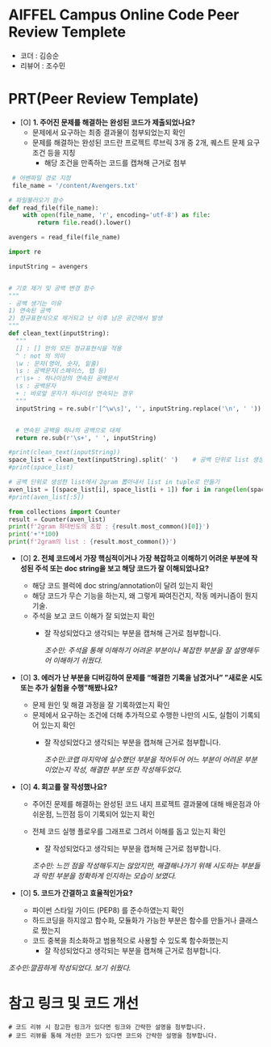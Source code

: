 # AIFFEL Campus Online Code Peer Review Templete
- 코더 : 김승순
- 리뷰어 : 조수민


# PRT(Peer Review Template)
- [O]  **1. 주어진 문제를 해결하는 완성된 코드가 제출되었나요?**
    - 문제에서 요구하는 최종 결과물이 첨부되었는지 확인
    - 문제를 해결하는 완성된 코드란 프로젝트 루브릭 3개 중 2개, 
    퀘스트 문제 요구조건 등을 지칭
        - 해당 조건을 만족하는 코드를 캡쳐해 근거로 첨부
```python
 # 어벤파일 경로 지정
 file_name = '/content/Avengers.txt'

# 파일불러오기 함수
def read_file(file_name):
    with open(file_name, 'r', encoding='utf-8') as file:
        return file.read().lower()

avengers = read_file(file_name)

import re

inputString = avengers


# 기호 제거 및 공백 변경 함수
"""
- 공백 생기는 이유
1) 연속된 공백
2) 정규표현식으로 제거되고 난 이후 남은 공간에서 발생
"""
def clean_text(inputString):
  """
  [] : [] 안의 모든 정규표현식을 적용
  ^ : not 의 의미
  \w : 문자(영어, 숫자, 밑줄)
  \s : 공백문자(스페이스, 탭 등)
  r'\s+ : 하나이상의 연속된 공백문서
  \s : 공백문자
  + : 바로앞 문자가 하나이상 연속되는 경우
  """
  inputString = re.sub(r'[^\w\s]', '', inputString.replace('\n', ' ')) # 줄바꿈 문자공백대체, 기호 제거


  # 연속된 공백을 하나의 공백으로 대체
  return re.sub(r'\s+', ' ', inputString)

#print(clean_text(inputString))
space_list = clean_text(inputString).split(' ')    # 공백 단위로 list 생성
#print(space_list)

# 공백 단위로 생성한 list에서 2gram 뽑아내서 list in tuple로 만들기
aven_list = [(space_list[i], space_list[i + 1]) for i in range(len(space_list) - 1)]
#print(aven_list[:5])

from collections import Counter
result = Counter(aven_list)
print(f'2gram 최대빈도의 조합 : {result.most_common()[0]}')
print('+'*100)
print(f'2gram의 list : {result.most_common()}')
```
          
    
- [O]  **2. 전체 코드에서 가장 핵심적이거나 가장 복잡하고 이해하기 어려운 부분에 작성된 
주석 또는 doc string을 보고 해당 코드가 잘 이해되었나요?**
    - 해당 코드 블럭에 doc string/annotation이 달려 있는지 확인
    - 해당 코드가 무슨 기능을 하는지, 왜 그렇게 짜여진건지, 작동 메커니즘이 뭔지 기술.
    - 주석을 보고 코드 이해가 잘 되었는지 확인
        - 잘 작성되었다고 생각되는 부분을 캡쳐해 근거로 첨부합니다.
 
     
          _조수민: 주석을 통해 이해하기 어려운 부분이나 복잡한 부분을 잘 설명해두어 이해하기 쉬웠다._
        
- [O]  **3. 에러가 난 부분을 디버깅하여 문제를 “해결한 기록을 남겼거나” 
”새로운 시도 또는 추가 실험을 수행”해봤나요?**
    - 문제 원인 및 해결 과정을 잘 기록하였는지 확인
    - 문제에서 요구하는 조건에 더해 추가적으로 수행한 나만의 시도, 
    실험이 기록되어 있는지 확인
        - 잘 작성되었다고 생각되는 부분을 캡쳐해 근거로 첨부합니다.


          _조수민:코랩 마지막에 실수했던 부분을 적어두어 어느 부분이 어려운 부분이었는지 작성, 해결한 부분 또한 작성해두었다._
        
- [O]  **4. 회고를 잘 작성했나요?**
    - 주어진 문제를 해결하는 완성된 코드 내지 프로젝트 결과물에 대해
    배운점과 아쉬운점, 느낀점 등이 기록되어 있는지 확인
    - 전체 코드 실행 플로우를 그래프로 그려서 이해를 돕고 있는지 확인
        - 잘 작성되었다고 생각되는 부분을 캡쳐해 근거로 첨부합니다.


        _조수민: 느낀 점을 작성해두지는 않았지만, 해결해나가기 위해 시도하는 부분들과 막힌 부분을 정확하게 인지하는 모습이 보였다._

      
- [O]  **5. 코드가 간결하고 효율적인가요?**
    - 파이썬 스타일 가이드 (PEP8) 를 준수하였는지 확인
    - 하드코딩을 하지않고 함수화, 모듈화가 가능한 부분은 함수를 만들거나 클래스로 짰는지
    - 코드 중복을 최소화하고 범용적으로 사용할 수 있도록 함수화했는지
        - 잘 작성되었다고 생각되는 부분을 캡쳐해 근거로 첨부합니다.


_조수민:깔끔하게 작성되었다. 보기 쉬웠다._
# 참고 링크 및 코드 개선
```
# 코드 리뷰 시 참고한 링크가 있다면 링크와 간략한 설명을 첨부합니다.
# 코드 리뷰를 통해 개선한 코드가 있다면 코드와 간략한 설명을 첨부합니다.
